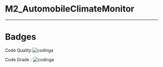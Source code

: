 # M2_AutomobileClimateMonitor
-----------------------------------------------------------
# Badges
Code Quality:![codinga](https://api.codiga.io/project/32933/score/svg)

Code Grade : ![codinga](https://api.codiga.io/project/32933/status/svg)
